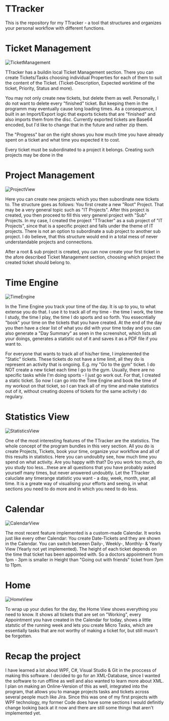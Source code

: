 # TTracker
This is the repository for my TTracker - a tool that structures and organizes your personal workflow with different functions.

# Ticket Management

![TicketManagement](https://user-images.githubusercontent.com/49918134/64677437-d5857200-d477-11e9-9121-6897089cddd7.png)

TTracker has a buildin local Ticket Management section. There you can create Tickets/Tasks choosing individual Properties for each of them to suit the content of the Ticket. (Ticket-Description, Expected worktime of the ticket, Priority, Status and more).

You may not only create new tickets, but delete them as well. Personally, I do not want to delete every "finished" ticket. But keeping them in the programm may eventually cause long loading times. As a consequence, I built in an Import/Export logic that exports tickets that are "finished" and also imports them from the disc. Currently exported tickets are Base64 encoded, but I'd like to change that in the future and rather zip them.

The "Progress" bar on the right shows you how much time you have already spent on a ticket and what time you expected it to cost.

Every ticket must be subordinated to a project it belongs. Creating such projects may be done in the

# Project Management

![ProjectView](https://user-images.githubusercontent.com/49918134/64677434-d4ecdb80-d477-11e9-8a72-4bb89eab021b.png)

Here you can create new projects which you then subordinate new tickets to. The structure goes as follows: You first create a new "Root" Project. That may be a very general topic such as "IT Projects". After this project is created, you then proceed to fill this very generel project with "Sub" Projects. In my case, I created the project "TTracker" as a sub project of "IT Projects", since that is a specific project and falls under the theme of IT projects. There is not an option to subordinate a sub project to another sub project. I do believe, that this structure would end in a total mess of never understandable projects and connections.

After a root & sub project is created, you can now create your first ticket in the afore described Ticket Management section, choosing which project the created ticket should belong to.

# Time Engine

![TimeEngine](https://user-images.githubusercontent.com/49918134/64677438-d5857200-d477-11e9-8329-5d7826b6f894.png)

In the Time Engine you track your time of the day. It is up to you, to what extense you do that. I use it to track all of my time - the time I work, the time I study, the time I play, the time I do sports and so forth. You essecntially "book" your time on the tickets that you have created. At the end of the day you then have a clear list of what you did with your time today and you can also generate a "Day Summary" as seen in the screenshot, which lists all your doings, generates a statistic out of it and saves it as a PDF file if you want to.

For everyone that wants to track all of his/her time, I implemented the "Static" tickets. These tickets do not have a time limit, all they do is represent an activity that is ongoing. E.g. my "Go to the gym" ticket. I do NOT create a new ticket each time I go to the gym. Usually, there are no specific tasks while I'm doing sports - I just go work out. For that, I created a static ticket. So now I can go into the Time Engine and book the time of my workout on that ticket, so I can track all of my time and make statistics out of it, without creating dozens of tickets for the same activity I do regulary.

# Statistics View

![StatisticsView](https://user-images.githubusercontent.com/49918134/64677435-d5857200-d477-11e9-8377-59c5a8636778.png)

One of the most interesting features of the TTracker are the statistics. The whole concept of the program bundles in this very section. All you do is create Projects, Tickets, book your time, organize your workflow and all of this results in statistics. Here you can undoublty see, how much time you spend on what activity. Are you happy with that? Do you work too much, do you study too less...these are all questions that you have probably asked yourself many times, but never answered undoubtly. Let the TTracker caluclate any timerange statistic you want - a day, week, month, year, all time. It is a greate way of visualising your efforts and seeing, in what sections you need to do more and in which you need to do less. 

# Calendar

![CalendarView](https://user-images.githubusercontent.com/49918134/64677432-d4ecdb80-d477-11e9-9706-b9dd2670c686.png)

The most recent feature implemented is a custom-made Calendar. It works just like every other Calendar: You create Date-Tickets and they are shown in the Calendar. You can switch between Daily-, Weekly-, Monthly- & Yearly View (Yearly not yet implemented). The height of each ticket depends on the time that ticket has been appointed with. So a doctors appointment from 1pm - 3pm is smaller in Height than "Going out with friends" ticket from 7pm to 11pm.

# Home

![HomeView](https://user-images.githubusercontent.com/49918134/64677433-d4ecdb80-d477-11e9-96d7-217f8d0bb6dd.png)

To wrap up your duties for the day, the Home View shows everything you need to know. It shows all tickets that are set on "Working", every Appointment you have created in the Calendar for today, shows a little statstic of the running week and lets you create Micro Tasks, which are essentially tasks that are not worthy of making a ticket for, but still musn't be forgotten.

# Recap the project

I have learned a lot about WPF, C#, Visual Studio & Git in the proccess of making this software. I decided to go for an XML-Database, since I wanted the software to run offline as well and also wanted to learn more about XML. I plan on making an Online-Version of this as well, integrated into the program, that allows you to manage projects tasks and tickets across several people much like Jira.
Since this was one of my first projects with WPF technology, my former Code does have some sections I would definitly change looking back at it now and there are still some things that aren't implemented yet.

